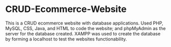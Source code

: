 # CRUD-Ecommerce-Website
This is a CRUD ecommerce website with database applications. Used PHP, MySQL, CSS, Java, and HTML to code the website; and phpMyAdmin as the server for the database created. 
XAMPP was used to create the database by forming a localhost to test the websites functionability.  

